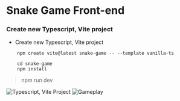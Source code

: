 # Snake Game Front-end
### Create new Typescript, Vite project
- Create new Typescript, Vite project
```
    npm create vite@latest snake-game -- --template vanilla-ts
```
```
    cd snake-game
    npm install
```
>  npm run dev 

![Typescript, Vite Project](/screenshot/Screenshot%202024-09-13%20214941.png "New project")
![Gameplay](/screenshot/Screenshot%202024-09-13%20223042.png "Gameplay")